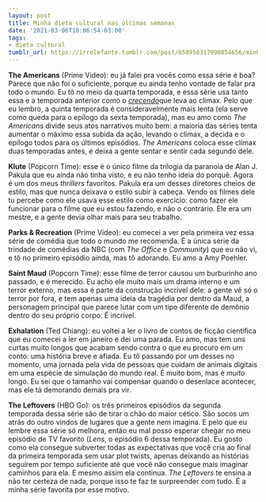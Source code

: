 ```yaml
---
layout: post
title: Minha dieta cultural nas últimas semanas
date: '2021-03-06T10:06:54-03:00'
tags:
- dieta cultural
tumblr_url: https://irrelefante.tumblr.com/post/658958317990854656/minha-dieta-cultural-nas-%C3%BAltimas-semanas
---
```

 **The Americans** (Prime Video): eu já falei pra vocês como essa série é boa? Parece que não foi o suficiente, porque eu ainda tenho vontade de falar pra todo o mundo. Eu tô no meio da quarta temporada, e essa série usa tanto essa e a temporada anterior como o _[crecendo](https://href.li/?https://en.wikipedia.org/wiki/Dramatic_structure?utm_campaign=A%20Baguete&utm_medium=email&utm_source=Revue%20newsletter#/media/File:Freytag's_Pyramid_with_English_text.svg)_[](https://href.li/?https://en.wikipedia.org/wiki/Dramatic_structure?utm_campaign=A%20Baguete&utm_medium=email&utm_source=Revue%20newsletter#/media/File:Freytag's_Pyramid_with_English_text.svg)que leva ao clímax. Pelo que eu lembro, a quinta temporada é consideravelmente mais lenta (ela serve como queda para o epílogo da sexta temporada), mas eu amo como _The Americans_ divide seus atos narrativos muito bem: a maioria das séries tenta aumentar o máximo essa subida da ação, levando o clímax, a decida e o epílogo todos para os últimos episódios. _The Americans_ coloca esse clímax duas temporadas antes, e deixa a gente sentar e sentir cada segundo dele.

**Klute** (Popcorn Time): esse é o único filme da trilogia da paranoia de Alan J. Pakula que eu ainda não tinha visto, e eu não tenho ideia do porquê. Agora é um dos meus _thrillers_ favoritos. Pakula era um desses diretores cheios de estilo, mas que nunca deixava o estilo subir à cabeça. Vendo os filmes dele tu percebe como ele usava esse estilo como exercício: como fazer ele funcionar para o filme que eu estou fazendo, e não o contrário. Ele era um mestre, e a gente devia olhar mais para seu trabalho.

**Parks & Recreation** (Prime Video): eu comecei a ver pela primeira vez essa série de comédia que todo o mundo me recomenda. É a única série da trindade de comédias da NBC (com _The Office_ e _Community_) que eu não vi, e tô no primeiro episódio ainda, mas tô adorando. Eu amo a Amy Poehler.

**Saint Maud** (Popcorn Time): esse filme de terror causou um burburinho ano passado, e é merecido. Eu acho ele muito mais um drama interno e um terror externo, mas essa é parte da construção incrível dele: a gente vê só o terror por fora, e tem apenas uma ideia da tragédia por dentro da Maud, a personagem principal que parece lutar com um tipo diferente de demônio dentro do seu próprio corpo. É incrível.

**Exhalation** (Ted Chiang): eu voltei a ler o livro de contos de ficção científica que eu comecei a ler em janeiro e dei uma parada. Eu amo, mas tem uns curtas muito longos que acabam sendo contra o que eu procuro em um conto: uma história breve e afiada. Eu tô passando por um desses no momento, uma jornada pela vida de pessoas que cuidam de animais digitais em uma espécie de simulação do mundo real. É muito bom, mas é _muito_ longo. Eu sei que o tamanho vai compensar quando o desenlace acontecer, mas ele tá demorando demais pra vir.

**The Leftovers** (HBO Go): os três primeiros episódios da segunda temporada dessa série são de tirar o chão do maior cético. São socos um atrás do outro vindos de lugares que a gente nem imagina. E pelo que eu lembre essa série só melhora, então eu mal posso esperar chegar no meu episódio de TV favorito (_Lens_, o episódio 6 dessa temporada). Eu gosto como ela consegue subverter todas as expectativas que você cria ao final da primeira temporada sem usar plot twists, apenas deixando as histórias seguirem por tempo suficiente até que você não consegue mais imaginar caminhos para ela. E mesmo assim ela continua. _The Leftovers_ te ensina a não ter certeza de nada, porque isso te faz te surpreender com tudo. É a minha série favorita por esse motivo.


